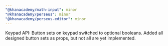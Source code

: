 ```yaml
---
"@khanacademy/math-input": minor
"@khanacademy/perseus": minor
"@khanacademy/perseus-editor": minor
---
```


Keypad API: Button sets on keypad switched to optional booleans. Added all designed button sets as props, but not all are yet implemented.

